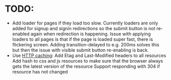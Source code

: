 # TODO:

- Add loader for pages if they load too slow.
  Currently loaders are only added for signup and signin redirections so the submit button is not re-enabled again when redirection is happening.
  Issue with applying loaders to all pages is that if the page is loaded super fast, there is flickering screen.
  Adding transition-delayed to e.g. 200ms solves this but then the issue with visible submit button re-enabling is back.
- Use [HTTP caching](https://developer.mozilla.org/en-US/docs/Web/HTTP/Caching#common_caching_patterns):
  Add Etag and Last-Modified headers to all resources
  Add hash to css and js resources to make sure that the browser always gets the latest version of the resource
  Support responding with 304 if resource has not changed
